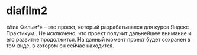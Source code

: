 # diafilm2

«Δиа Фильм²» – это проект, который разрабатывался для курса Яндекс Практикум . Не исключено, что проект получит дальнейшее внимание и его развитие продолжится. На данный момент проект будет сохранен в том виде, в котором он сейчас находится.
